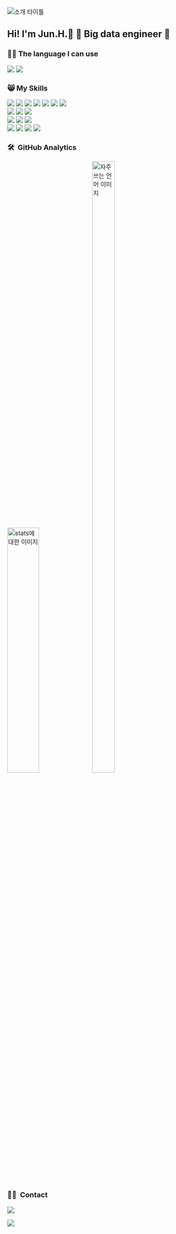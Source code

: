 <!-- <a href="버튼을 눌렀을 때 이동할 링크" target="_blank"><img src="https://img.shields.io/badge/뱃지레이블-배경색?style=뱃지모양&logo=로고&logoColor=로고색상"/></a> -->
<!-- <p align="center">
  <img alt="타이틀" src="https://capsule-render.vercel.app/api?type=wave&color=F5dF4D&height=300&section=header&text=Junhyeon Jeon&fontSize=70&fontColor=white&animation=twinkling&fontColor=FFFAFA" />
</p> -->

<img align="center" alt="소개 타이틀" src="https://user-images.githubusercontent.com/78460487/136656174-f81365e0-d0f0-4d07-906c-53c26424e56f.gif">

## Hi! I'm Jun.H.:wave: 🌱 Big data engineer 🌱 
  
### 👨‍💻 The language I can use

  <img src="https://img.shields.io/badge/Java-5B4638?style=flat-square&logo=java&logoColor=white">  <img src="https://img.shields.io/badge/Python-3776AB?style=flat-square&logo=Python&logoColor=white"> <br>

### 😸 My Skills
  <img src="https://img.shields.io/badge/Oracle-F80000?style=flat-square&logo=oracle&logoColor=white">  <img src="https://img.shields.io/badge/MySQL-4479A1?style=flat-square&logo=mysql&logoColor=white">  <img src="https://img.shields.io/badge/PostgreSQL-4169E1?style=flat-square&logo=PostgreSQL&logoColor=white">  <img src="https://img.shields.io/badge/InfluxDB-22ADF6?style=flat-square&logo=InfluxDB&logoColor=white">  <img src="https://img.shields.io/badge/Redshift-EE0000?style=flat-square&logo=redshift&logoColor=white">    <img src="https://img.shields.io/badge/Redis-F05032?style=flat-square&logo=redis&logoColor=white">  <img src="https://img.shields.io/badge/AmazonS3-569A31?style=flat-square&logo=AmazonS3&logoColor=white"><br>  <img src="https://img.shields.io/badge/Grafana-F46800?style=flat-square&logo=Grafana&logoColor=white">  <img src="https://img.shields.io/badge/Metabase-509EE3?style=flat-square&logo=Metabase&logoColor=white">  <img src="https://img.shields.io/badge/Tableau-E97627?style=flat-square&logo=Tableau&logoColor=white"><br>
  <img src="https://img.shields.io/badge/Apache NiFi-4285f4?style=flat-square&logo=Apache&logoColor=#231F20">  <img src="https://img.shields.io/badge/Apache Kafka-231F20?style=flat-square&logo=Apache Kafka&logoColor=white">  <img src="https://img.shields.io/badge/Apache JMeter-D22128?style=flat-square&logo=Apache JMeter&logoColor=white"><br>
   <img src="https://img.shields.io/badge/Github-181717?style=flat-square&logo=github&logoColor=white">   <img src="https://img.shields.io/badge/ClickUp-7B68EE?style=flat-square&logo=ClickUp&logoColor=white">    <img src="https://img.shields.io/badge/Slack-4A154B?style=flat-square&logo=Slack&logoColor=white">   <img src="https://img.shields.io/badge/Confluence-172B4D?style=flat-square&logo=Confluence&logoColor=white">
  
<!-- ### My Tech Blog
<a href="https://velog.io/@jeonjunhyeon"><img src="https://img.shields.io/badge/-velog/jeonjunhyeon-20C997?style=flat&logo=Velog&logoColor=white"/></a> -->


### 🛠 &nbsp;GitHub Analytics &nbsp;
<p float="left">
  <img alt="stats에 대한 이미지" src="https://github-readme-stats.vercel.app/api?username=FITBS&theme=maroongold&show_icons=true" width="38%" height="auto">
  <img alt="자주쓰는 언어 이미지" src="https://github-readme-stats.vercel.app/api/top-langs/?username=FITBS&layout=compact&theme=maroongold" width="32%" height="60%"/>
</p>


### 🤝🏻 &nbsp;Contact &nbsp;
<a href="junhyeon82@gmail.com">
  <img src="https://img.shields.io/badge/-junhyeon82@gmail.com-D14836?style=flat&logo=Gmail&logoColor=white"/>
</a>
<!-- <a href="Loading"><img src="https://img.shields.io/badge/-@Loading-E4405F?style=flat&logo=Instagram&logoColor=white"/></a>
<a href="Loading"><img src="https://img.shields.io/badge/-@Loading-1877F2?style=flat&logo=Facebook&logoColor=white"/></a> -->


<a href="mailto:wnsgus2234@naver.com"><img src="https://img.shields.io/badge/-wnsgus2234@naver.com-Green?style=flat&logo=Naver&logoColor=white"/></a>


<!--<a href="https://hits.seeyoufarm.com">
  <img alt="hit counter" src="https://hits.seeyoufarm.com/api/count/incr/badge.svg?url=https%3A%2F%2Fgithub.com%2Fjeonjunhyeon&count_bg=%23D30E0E&title_bg=%23DFEF06&icon=codechef.svg&icon_color=%232D2929&title=hits&edge_flat=false" align="center" />
</a>
-->

<!--
**jeonjunhyeon/jeonjunhyeon** is a ✨ _special_ ✨ repository because its `README.md` (this file) appears on your GitHub profile.

Here are some ideas to get you started:

- 🔭 I’m currently working on ...
- 🌱 I’m currently learning ...
- 👯 I’m looking to collaborate on ...
- 🤔 I’m looking for help with ...
- 💬 Ask me about ...
- 📫 How to reach me: ...
- 😄 Pronouns: ...
- ⚡ Fun fact: ...
-->
